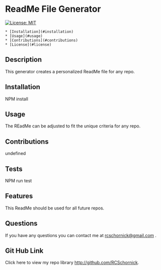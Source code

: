 # ReadMe File Generator
  [![License: MIT](https://img.shields.io/badge/License-MIT-yellow.svg)](https://opensource.org/licenses/MIT)
  
  
    * [Installation](#installation)
    * [Usage](#usage)
    * [Contributions](#contributions)
    * [License](#license)
    
  
  
  ## Description
  This generator creates a personalized ReadMe file for any repo.
  
  ## Installation
  NPM install
  
  ## Usage
  The REadMe can be adjusted to fit the unique criteria for any repo.
  
  ## Contributions
  undefined
  
  ## Tests
  NPM run test
  
  ## Features
  This ReadMe should be used for all future repos.
  
  
  
  
  ## Questions
  If you have any questions you can contact me at rcschornick@gmail.com .
  ## Git Hub Link
  Click here to view my repo library http://github.com/RCSchornick.
  